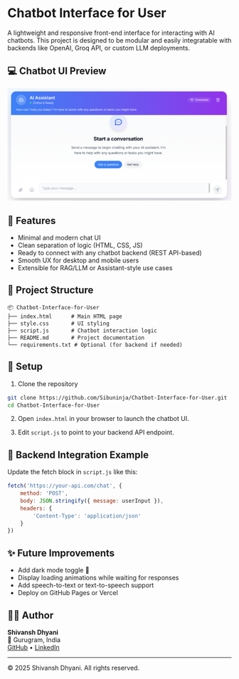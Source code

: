 # Chatbot Interface for User

A lightweight and responsive front-end interface for interacting with AI chatbots. This project is designed to be modular and easily integratable with backends like OpenAI, Groq API, or custom LLM deployments.

## 💻 Chatbot UI Preview

![Chatbot UI](assets/chatbot-ui.png)


## 🚀 Features

- Minimal and modern chat UI
- Clean separation of logic (HTML, CSS, JS)
- Ready to connect with any chatbot backend (REST API-based)
- Smooth UX for desktop and mobile users
- Extensible for RAG/LLM or Assistant-style use cases

## 📁 Project Structure

```
📦 Chatbot-Interface-for-User
├── index.html      # Main HTML page
├── style.css       # UI styling
├── script.js       # Chatbot interaction logic
├── README.md       # Project documentation
└── requirements.txt # Optional (for backend if needed)
```

## 🔧 Setup

1. Clone the repository
```bash
git clone https://github.com/Sibuninja/Chatbot-Interface-for-User.git
cd Chatbot-Interface-for-User
```

2. Open `index.html` in your browser to launch the chatbot UI.

3. Edit `script.js` to point to your backend API endpoint.

## 📡 Backend Integration Example

Update the fetch block in `script.js` like this:

```javascript
fetch('https://your-api.com/chat', {
    method: 'POST',
    body: JSON.stringify({ message: userInput }),
    headers: {
        'Content-Type': 'application/json'
    }
})
```

## ✨ Future Improvements

- Add dark mode toggle 🌙
- Display loading animations while waiting for responses
- Add speech-to-text or text-to-speech support
- Deploy on GitHub Pages or Vercel

## 🙋‍♂️ Author

**Shivansh Dhyani**  
📍 Gurugram, India  
[GitHub](https://github.com/Sibuninja) • [LinkedIn](https://linkedin.com/in/shivansh-dhyani-123zyx)

---

© 2025 Shivansh Dhyani. All rights reserved.
